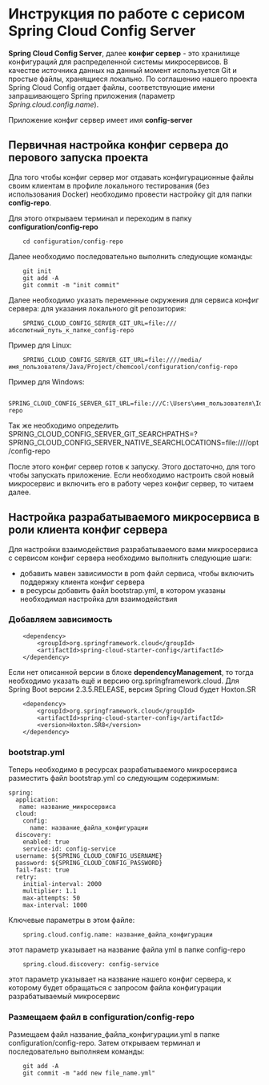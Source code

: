 # Инструкция по работе с серисом **Spring Cloud Config Server**

**Spring Cloud Config Server**, далее **конфиг сервер** - это хранилище конфигураций для распределенной системы микросервисов. В качестве источника данных на данный момент используется Git и простые файлы, хранящиеся локально. По соглашению нашего проекта Spring Cloud Config отдает файлы, соответствующие имени запрашивающего Spring приложения (параметр *Spring.cloud.config.name*).

Приложение конфиг сервер имеет имя **config-server**

## Первичная настройка конфиг сервера до перового запуска проекта
Дла того чтобы конфиг сервер мог отдавать конфигурационные файлы своим клиентам в профиле локального тестирования (без использования Docker) необходимо провести настройку git для папки **config-repo**.

Для этого открываем терминал и переходим в папку **configuration/config-repo**

        cd configuration/config-repo
Далее необходимо последовательно выполнить следующие команды:

        git init
        git add -A
        git commit -m "init commit"

Далее необходимо указать переменные окружения для сервиса конфиг сервера:
для указания локального git репозитория:
        
        SPRING_CLOUD_CONFIG_SERVER_GIT_URL=file:///абсолютный_путь_к_папке_config-repo

Пример для Linux:

        SPRING_CLOUD_CONFIG_SERVER_GIT_URL=file:////media/имя_пользователя/Java/Project/chemcool/configuration/config-repo

Пример для Windows:

        SPRING_CLOUD_CONFIG_SERVER_GIT_URL=file:///C:\Users\имя_пользователя\IdeaProjects\chemcool\configurastion\config-repo


Так же необходимо определить 
SPRING_CLOUD_CONFIG_SERVER_GIT_SEARCHPATHS=? 
SPRING_CLOUD_CONFIG_SERVER_NATIVE_SEARCHLOCATIONS=file:////opt/config-repo

После этого конфиг сервер готов к запуску. Этого достаточно, для того чтобы запускать приложение.
Если необходимо настроить свой новый микросервис и включить его в работу через конфиг сервер, то читаем далее.

  
## Настройка разрабатываемого микросервиса в роли клиента конфиг сервера
Для настройки взаимодействия разрабатываемого вами микросервиса с сервисом конфиг сервера необходимо выполнить следующие шаги:
- добавить мавен зависимости в pom файл сервиса, чтобы включить поддержку клиента конфиг сервера 
- в ресурсы добавить файл bootstrap.yml, в котором указаны необходимая настройка для взаимодействия

### Добавляем зависимость 
        <dependency>
            <groupId>org.springframework.cloud</groupId>
            <artifactId>spring-cloud-starter-config</artifactId>
        </dependency>
Если нет описанной версии в блоке **dependencyManagement**, то тогда необходимо указать ещё и версию org.springframework.cloud.
Для Spring Boot версии 2.3.5.RELEASE, версия Spring Cloud будет Hoxton.SR
        
        <dependency>
            <groupId>org.springframework.cloud</groupId>
            <artifactId>spring-cloud-starter-config</artifactId>
            <version>Hoxton.SR8</version>
        </dependency>

### bootstrap.yml
Теперь необходимо в ресурсах разрабатываемого микросервиса разместить файл bootstrap.yml со следующим содержимым:

    spring:
      application:
       name: название_микросервиса
      cloud:
        config:
          name: название_файла_конфигурации
      discovery:
        enabled: true
        service-id: config-service
      username: ${SPRING_CLOUD_CONFIG_USERNAME}
      password: ${SPRING_CLOUD_CONFIG_PASSWORD}
      fail-fast: true
      retry:
        initial-interval: 2000
        multiplier: 1.1
        max-attempts: 50
        max-interval: 1000

Ключевые параметры в этом файле:

        spring.cloud.config.name: название_файла_конфигурации
этот параметр указывает на название файла yml в папке config-repo

        spring.cloud.discovery: config-service
этот параметр указывает на название нашего конфиг сервера, к которому будет обращаться с запросом файла конфигурации разрабатываемый микросервис 

### Размещаем файл в configuration/config-repo
Размещаем файл название_файла_конфигурации.yml в папке configuration/config-repo.
Затем открываем терминал и последовательно выполняем команды:

        git add -A
        git commit -m "add new file_name.yml"
